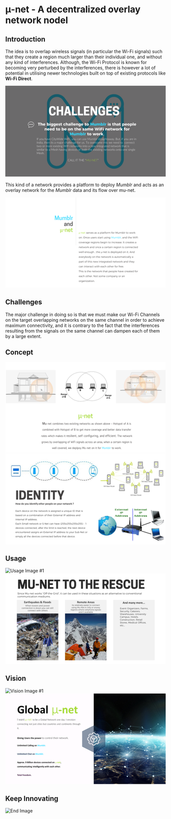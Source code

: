 # &#956;-net - A decentralized overlay network nodel

## Introduction
The idea is to overlap wireless signals (in particular the Wi-Fi signals) such that they create a region much larger than their individual one, and without any kind of interferences. Although, the Wi-Fi Protocol is known for becoming very perturbed by the interferences, there is however a lot of potential in utilising newer technologies built on top of existing protocols like **Wi-Fi Direct**.

![Challenges](/images/challenges.PNG)


This kind of a network provides a platform to deploy _Mumblr_ and acts as an overlay network for the _Mumblr_ data and its flow over mu-net.


![Mumblr and Mu-Net](/images/mumblr&munet.PNG)

## Challenges
The major challenge in doing so is that we must make our Wi-Fi Channels on the target overlapping networks on the same channel in order to achieve maximum connectivity, and it is contrary to the fact that the interferences resulting from the signals on the same channel can dampen each of them by a large extent.

## Concept

![Concept Image #1](/images/concept1.PNG)
![Concept Image #2](/images/concept2.PNG)

## Usage

![Usage Image #1](/images/usage1.PNG)
![Usage Image #2](/images/usage2.PNG)

## Vision

![Vision Image #1](/images/vision1.PNG)
![Vision Image #2](/images/vision2.PNG)

## Keep Innovating

![End Image](/images/end.PNG)
